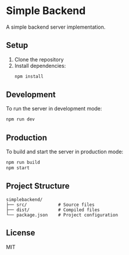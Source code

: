 # Simple Backend

A simple backend server implementation.

## Setup

1. Clone the repository
2. Install dependencies:
   ```bash
   npm install
   ```

## Development

To run the server in development mode:

```bash
npm run dev
```

## Production

To build and start the server in production mode:

```bash
npm run build
npm start
```

## Project Structure

```
simplebackend/
├── src/            # Source files
├── dist/           # Compiled files
└── package.json    # Project configuration
```

## License

MIT
